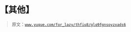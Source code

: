 # 【其他】

> 原文：[`www.yuque.com/for_lazy/thfiu8/glq9fgnsoyzxads6`](https://www.yuque.com/for_lazy/thfiu8/glq9fgnsoyzxads6)



